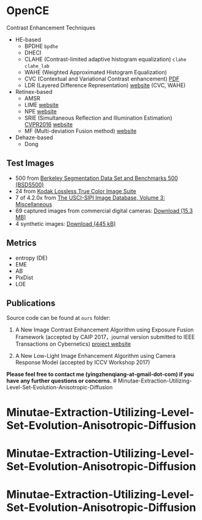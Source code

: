 # OpenCE
Contrast Enhancement Techniques

* HE-based
  * BPDHE `bpdhe`
  * DHECI
  * CLAHE (Contrast-limited adaptive histogram equalization) `clahe` `clahe_lab `
  * WAHE (Weighted Approximated Histogram Equalization)
  * CVC (Contextual and Variational Contrast enhancement) [PDF](http://ieeexplore.ieee.org/abstract/document/5773086/) 
  * LDR (Layered Difference Representation) [website](http://mcl.korea.ac.kr/cwlee_tip2013/) (CVC, WAHE)
* Retinex-based
  * AMSR
  * LIME [website](http://cs.tju.edu.cn/orgs/vision/~xguo/LIME.htm)
  * NPE  [website](http://blog.sina.com.cn/s/blog_a0a06f190101cvon.html)
  * SRIE (Simultaneous Reflection and Illumination Estimation) [CVPR2016](http://www.cv-foundation.org/openaccess/content_cvpr_2016/html/Fu_A_Weighted_Variational_CVPR_2016_paper.html) [website](http://smartdsp.xmu.edu.cn/cvpr2016.html)
  * MF (Multi-deviation Fusion method) [website](http://smartdsp.xmu.edu.cn/weak-illumination.html)
* Dehaze-based
  * Dong 

## Test Images

- 500 from [Berkeley Segmentation Data Set and Benchmarks 500 (BSDS500)](http://www.eecs.berkeley.edu/Research/Projects/CS/vision/grouping/resources.html#bsds500)
- 24 from [Kodak Lossless True Color Image Suite](http://r0k.us/graphics/kodak/)
- 7 of 4.2.0x from [The USCI-SIPI Image Database, Volume 3: Miscellaneous](http://sipi.usc.edu/database/database.php?volume=misc)
- 69 captured images from commercial digital cameras: [Download (15.3 MB)](http://mcl.korea.ac.kr/projects/LDR/LDR_TEST_IMAGES_DICM.zip)
- 4 synthetic images: [Download (445 kB)](http://mcl.korea.ac.kr/projects/LDR/LDR_TEST_IMAGES_SYNTHETIC.zip)



## Metrics

- entropy (DE)
- EME
- AB
- PixDist
- LOE

## Publications

Source code can be found at `ours` folder:

1. A New Image Contrast Enhancement Algorithm using Exposure Fusion Framework (accepted by CAIP 2017，journal version submitted to IEEE Transactions on Cybernetics)  [project website](https://baidut.github.io/OpenCE/caip2017.html)


2. A New Low-Light Image Enhancement Algorithm using Camera Response Model (accepted by ICCV Workshop 2017)



**Please feel free to contact me (yingzhenqiang-at-gmail-dot-com) if you have any further questions or concerns.** # Minutae-Extraction-Utilizing-Level-Set-Evolution-Anisotropic-Diffusion
# Minutae-Extraction-Utilizing-Level-Set-Evolution-Anisotropic-Diffusion
# Minutae-Extraction-Utilizing-Level-Set-Evolution-Anisotropic-Diffusion
# Minutae-Extraction-Utilizing-Level-Set-Evolution-Anisotropic-Diffusion
